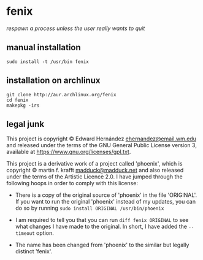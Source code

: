 # fenix

_respawn a process unless the user really wants to quit_

## manual installation

    sudo install -t /usr/bin fenix

## installation on archlinux

    git clone http://aur.archlinux.org/fenix
    cd fenix
    makepkg -irs

## legal junk

This project is copyright © Edward Hernández <ehernandez@email.wm.edu> and
released under the terms of the GNU General Public License version 3, available
at <https://www.gnu.org/licenses/gpl.txt>.

This project is a derivative work of a project called 'phoenix', which is
copyright © martin f. krafft <madduck@madduck.net> and also released under the
terms of the Artistic Licence 2.0. I have jumped through the following hoops in
order to comply with this license:

  - There is a copy of the original source of 'phoenix' in the file 'ORIGINAL'.
    If you want to run the original 'phoenix' instead of my updates, you can do
    so by running `sudo install ORIGINAL /usr/bin/phoenix`

  - I am required to tell you that you can run `diff fenix ORIGINAL` to see
    what changes I have made to the original. In short, I have added the
    `--timeout` option.

  - The name has been changed from 'phoenix' to the similar but legally
    distinct 'fenix'.
